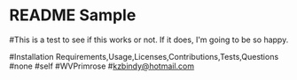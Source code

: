 # README Sample
  #This is a test to see if this works or not.  If it does, I'm going to be so happy.

  #Installation Requirements,Usage,Licenses,Contributions,Tests,Questions
  #none
  #self
  #WVPrimrose
  #kzbindy@hotmail.com
